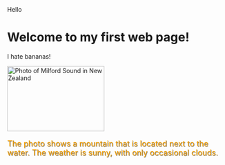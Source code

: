 <!DOCTYPE html>
<html>
<head>
Hello
</head>
<body>
	<h1>Welcome to my first web page!</h1>
	<p>I hate bananas!</p>
</body>
</html>
<img src="//www.html.am/images/image-codes/milford_sound_t.jpg" width="225" height="151" alt="Photo of Milford Sound in New Zealand" />
<p style="font-size:18px;color:orange;text-shadow:1px 1px 1px #666;">The photo shows a mountain that is located next to the water. The weather is sunny, with only occasional clouds. </p>
